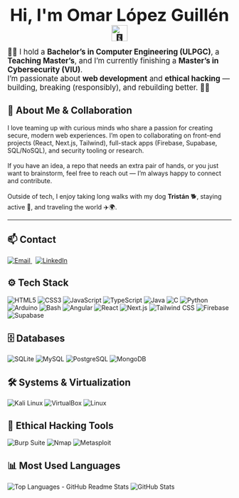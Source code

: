 <!-- PROFILE: README.md — Omar López Guillén -->

<!-- TITLE (centered only) -->
<div align="center" style="margin-top: 10px;">
  <h1 style="margin:0; font-size: 2.4rem; line-height:1.2;">
    Hi, I'm <span title="Omar López Guillén">Omar López Guillén</span>
    <img src="https://iam-weijie.github.io/wave/hand-emoji.svg" alt="👋" width="36" height="36" style="vertical-align: middle;">
  </h1>
</div>

<!-- INTRO (left-aligned) -->
<p style="max-width:900px; margin:14px 0; font-size:1.05rem;">
  👨‍💻 I hold a <b>Bachelor’s in Computer Engineering (ULPGC)</b>, a <b>Teaching Master’s</b>, and I’m currently finishing a <b>Master’s in Cybersecurity (VIU)</b>.<br/>
  I’m passionate about <b>web development</b> and <b>ethical hacking</b> — building, breaking (responsibly), and rebuilding better. 🚀🔐
</p>

<!-- ABOUT & COLLAB -->
<h2>🤝 About Me & Collaboration</h2>
<p style="max-width:900px; margin:8px 0;">
  I love teaming up with curious minds who share a passion for creating secure, modern web experiences. I’m open to collaborating on front-end projects (React, Next.js, Tailwind), full-stack apps (Firebase, Supabase, SQL/NoSQL), and security tooling or research.<br/><br/>
  If you have an idea, a repo that needs an extra pair of hands, or you just want to brainstorm, feel free to reach out — I’m always happy to connect and contribute.
  <br/><br/>
  Outside of tech, I enjoy taking long walks with my dog <b>Tristán</b> 🐕, staying active 🏃, and traveling the world ✈️🌍.
</p>

<hr/>

<!-- CONTACT -->
<h2>📫 Contact</h2>
<p>
  <a href="mailto:omar.estudio36@gmail.com">
    <img alt="Email" src="https://img.shields.io/badge/Email-omar.estudio36%40gmail.com-red?style=for-the-badge">
  </a>
  &nbsp;
  <a href="https://www.linkedin.com/in/omar-l%C3%B3pez-guill%C3%A9n-660a62275/">
    <img alt="LinkedIn" src="https://img.shields.io/badge/LinkedIn-Omar%20L%C3%B3pez%20Guill%C3%A9n-blue?logo=linkedin&style=for-the-badge">
  </a>
</p>

<!-- TECH STACK -->
<h2>⚙️ Tech Stack</h2>
<span>
  <img src="https://img.shields.io/badge/HTML5-E34F26?style=for-the-badge&logo=html5&logoColor=white" alt="HTML5"/>
  <img src="https://img.shields.io/badge/CSS3-1572B6?style=for-the-badge&logo=css3&logoColor=white" alt="CSS3"/>
  <img src="https://img.shields.io/badge/JavaScript-F7DF1E?style=for-the-badge&logo=javascript&logoColor=000000" alt="JavaScript"/>
  <img src="https://img.shields.io/badge/TypeScript-3178C6?style=for-the-badge&logo=typescript&logoColor=white" alt="TypeScript"/>
  <img src="https://img.shields.io/badge/Java-ED8B00?style=for-the-badge&logo=openjdk&logoColor=white" alt="Java"/>
  <img src="https://img.shields.io/badge/C-00599C?style=for-the-badge&logo=c&logoColor=white" alt="C"/>
  <img src="https://img.shields.io/badge/Python-3776AB?style=for-the-badge&logo=python&logoColor=white" alt="Python"/>
  <img src="https://img.shields.io/badge/Arduino-00979D?style=for-the-badge&logo=arduino&logoColor=white" alt="Arduino"/>
  <img src="https://img.shields.io/badge/GNU%20Bash-4EAA25?style=for-the-badge&logo=gnu-bash&logoColor=white" alt="Bash"/>
  <img src="https://img.shields.io/badge/Angular-DD0031?style=for-the-badge&logo=angular&logoColor=white" alt="Angular"/>
  <img src="https://img.shields.io/badge/React-20232A?style=for-the-badge&logo=react&logoColor=61DAFB" alt="React"/>
  <img src="https://img.shields.io/badge/Next-black?style=for-the-badge&logo=next.js&logoColor=white" alt="Next.js"/>
  <img src="https://img.shields.io/badge/TailwindCSS-38B2AC?style=for-the-badge&logo=tailwind-css&logoColor=white" alt="Tailwind CSS"/>
  <img src="https://img.shields.io/badge/Firebase-FFCA28?style=for-the-badge&logo=firebase&logoColor=000000" alt="Firebase"/>
  <img src="https://img.shields.io/badge/Supabase-3ECF8E?style=for-the-badge&logo=supabase&logoColor=white" alt="Supabase"/>

</span>

<!-- DATABASES -->
<h2>🗄️ Databases</h2>
<span>
  <img src="https://img.shields.io/badge/SQLite-003B57?style=for-the-badge&logo=sqlite&logoColor=white" alt="SQLite"/>
  <img src="https://img.shields.io/badge/MySQL-005C84?style=for-the-badge&logo=mysql&logoColor=white" alt="MySQL"/>
  <img src="https://img.shields.io/badge/PostgreSQL-316192?style=for-the-badge&logo=postgresql&logoColor=white" alt="PostgreSQL"/>
  <img src="https://img.shields.io/badge/MongoDB-4EA94B?style=for-the-badge&logo=mongodb&logoColor=white" alt="MongoDB"/>
</span>

<!-- SYSTEMS / VIRTUALIZATION -->
<h2>🛠️ Systems & Virtualization</h2>
<span>
    <img src="https://img.shields.io/badge/Kali_Linux-557C94?style=for-the-badge&logo=kali-linux&logoColor=white" alt="Kali Linux"/>
  <img src="https://img.shields.io/badge/VirtualBox-183A61?style=for-the-badge&logo=virtualbox&logoColor=white" alt="VirtualBox"/>
  <img src="https://img.shields.io/badge/Linux-FCC624?style=for-the-badge&logo=linux&logoColor=000000" alt="Linux"/>

</span>

<!-- ETHICAL HACKING TOOLS -->
<h2>🧪 Ethical Hacking Tools</h2>
<span>
  <img src="https://img.shields.io/badge/Burp_Suite-FF6633?style=for-the-badge&logo=burpsuite&logoColor=white" alt="Burp Suite"/>
  <img src="https://img.shields.io/badge/Nmap-0040FF?style=for-the-badge&logo=nmap&logoColor=white" alt="Nmap"/>
  <img src="https://img.shields.io/badge/Metasploit-2596BE?style=for-the-badge&logo=metasploit&logoColor=white" alt="Metasploit"/>
</span>

<!-- MOST USED LANGUAGES -->
<h2>📊 Most Used Languages</h2>
<p>
  <img
    src="https://github-readme-stats.vercel.app/api/top-langs/?username=OmarLopezGuillen&layout=compact&langs_count=10&theme=transparent"
    alt="Top Languages - GitHub Readme Stats"
  />
  <img
    src="https://github-readme-stats.vercel.app/api?username=OmarLopezGuillen&show_icons=true&theme=transparent"
    alt="GitHub Stats"
  />
</p>



